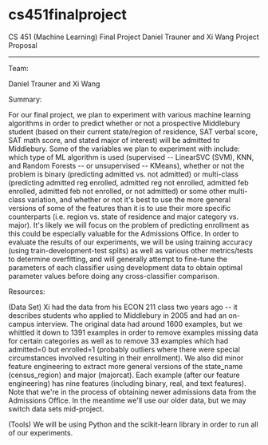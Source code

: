 cs451finalproject
=================

CS 451 (Machine Learning) Final Project 
Daniel Trauner and Xi Wang 
Project Proposal 

---

Team: 

Daniel Trauner and Xi Wang

Summary:

For our final project, we plan to experiment with various machine learning algorithms in order to predict whether or not a prospective Middlebury student (based on their current state/region of residence, SAT verbal score, SAT math score, and stated major of interest) will be admitted to Middlebury.  Some of the variables we plan to experiment with include: which type of ML algorithm is used (supervised -- LinearSVC (SVM), KNN, and Random Forests -- or unsupervised -- KMeans), whether or not the problem is binary (predicting admitted vs. not admitted) or multi-class (predicting admitted reg enrolled, admitted reg not enrolled, admitted feb enrolled, admitted feb not enrolled, or not admitted) or some other multi-class variation, and whether or not it's best to use the more general versions of some of the features than it is to use their more specific counterparts (i.e. region vs. state of residence and major category vs. major).  It's likely we will focus on the problem of predicting enrollment as this could be especially valuable for the Admissions Office.  In order to evaluate the results of our experiments, we will be using training accuracy (using train-development-test splits) as well as various other metrics/tests to determine overfitting, and will generally attempt to fine-tune the parameters of each classifier using development data to obtain optimal parameter values before doing any cross-classifier comparison.
	
Resources:

(Data Set) Xi had the data from his ECON 211 class two years ago -- it describes students who applied to Middlebury in 2005 and had an on-campus interview.  The original data had around 1600 examples, but we whittled it down to 1391 examples in order to remove examples missing data for certain categories as well as to remove 33 examples which had admitted=0 but enrolled=1 (probably outliers where there were special circumstances involved resulting in their enrollment).  We also did minor feature engineering to extract more general versions of the state_name (census_region) and major (majorcat).  Each example (after our feature engineering) has nine features (including binary, real, and text features).  Note that we're in the process of obtaining newer admissions data from the Admissions Office.  In the meantime we'll use our older data, but we may switch data sets mid-project.
	
(Tools) We will be using Python and the scikit-learn library in order to run all of our experiments.

